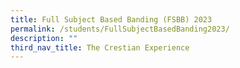 ```yaml
---
title: Full Subject Based Banding (FSBB) 2023
permalink: /students/FullSubjectBasedBanding2023/
description: ""
third_nav_title: The Crestian Experience
---
```

